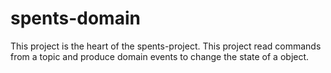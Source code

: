 # spents-domain
This project is the heart of the spents-project. This project read commands from a topic and produce domain events to change the state of a object.
